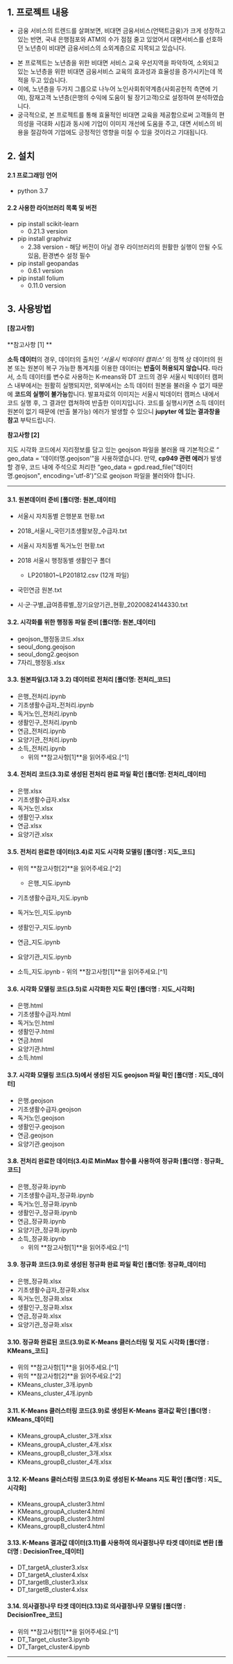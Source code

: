## 1. 프로젝트 내용 

* 금융 서비스의 트렌드를 살펴보면, 비대면 금융서비스(언택트금융)가 크게 성장하고 있는 반면, 국내 은행점포와 ATM의 수가 점점 줄고 있었어서 대면서비스를 선호하던 노년층이 비대면 금융서비스의 소외계층으로 지목되고 있습니다. 

- 본 프로젝트는 노년층을 위한 비대면 서비스 교육 우선지역을 파악하여, 소외되고 있는 노년층을 위한 비대면 금융서비스 교육의 효과성과 효율성을 증가시키는데 목적을 두고 있습니다.
- 이에, 노년층을 두가지 그룹으로 나누어 노인사회취약계층(사회공헌적 측면에 기여), 잠재고객 노년층(은행의 수익에 도움이 될 장기고객)으로 설정하여 분석하였습니다.
- 궁극적으로, 본 프로젝트를 통해 효율적인 비대면 교육을 제공함으로써 고객들의 편의성을 극대화 시킴과 동시에 기업이 이미지 개선에 도움을 주고, 대면 서비스의 비용을 절감하여 기업에도 긍정적인 영향을 미칠 수 있을 것이라고 기대됩니다.

## 2. 설치

#### 2.1 프로그래밍 언어

- python 3.7

#### 2.2 사용한 라이브러리 목록 및 버전

- pip install scikit-learn 
  - 0.21.3 version
- pip install graphviz 
  - 2.38 version - 해당 버전이 아닐 경우 라이브러리의 원활한 실행이 안될 수도 있음, 환경변수 설정 필수
- pip install geopandas
  - 0.6.1 version
- pip install folium
  - 0.11.0 version

## 3. 사용방법

#### [참고사항]

**참고사항 [1] **

**소득 데이터**의 경우, 데이터의 출처인 *‘서울시 빅데이터 캠퍼스’* 의 정책 상 데이터의 원본 또는 원본이 복구 가능한 통계치를 이용한 데이터는 **반출이 허용되지 않습니다.**
따라서, 소득 데이터를 변수로 사용하는 K-means와 DT 코드의 경우 서울시 빅데이터 캠퍼스 내부에서는 원활히 실행되지만, 외부에서는 소득 데이터 원본을 불러올 수 없기 때문에 **코드의 실행이 불가능**합니다.
발표자료의 이미지는 서울시 빅데이터 캠퍼스 내에서 코드 실행 후, 그 결과만 캡쳐하여 반출한 이미지입니다.
코드를 실행시키면 소득 데이터 원본이 없기 때문에 (반출 불가능) 에러가 발생할 수 있으니 **jupyter 에 있는 결과창을 참고** 부탁드립니다.



**참고사항 [2]**

지도 시각화 코드에서 지리정보를 담고 있는 geojson 파일을 불러올 때 기본적으로 “ geo_data = '데이터명.geojson'”을 사용하였습니다.
만약, **cp949 관련 에러**가 발생할 경우, 코드 내에 주석으로 처리한 “geo_data = gpd.read_file("데이터명.geojson", encoding='utf-8')”으로 geojson 파일을 불러와야 합니다.

---

#### 3.1. 원본데이터 준비 [폴더명: 원본_데이터] 

- 서울시 자치동별 은행분포 현황.txt

- 2018\_서울시\_국민기초생활보장_수급자.txt
- 서울시 자치동별 독거노인 현황.txt
- 2018 서울시 행정동별 생활인구 폴더
  - LP201801~LP201812.csv (12개 파일)
-  국민연금 원본.txt
- 시·군·구별\_급여종류별\_장기요양기관\_현황_20200824144330.txt

#### 3.2. 시각화를 위한 행정동 파일 준비 [폴더명: 원본_데이터]

   - geojson_행정동코드.xlsx
- seoul_dong.geojson
- seoul_dong2.geojson
- 7자리_행정동.xlsx

#### 3.3. 원본파일(3.1과 3.2) 데이터로 전처리 [폴더명: 전처리_코드]

   - 은행_전처리.ipynb
- 기초생활수급자_전처리.ipynb
- 독거노인_전처리.ipynb
- 생활인구_전처리.ipynb
- 연금_전처리.ipynb
- 요양기관_전처리.ipynb
- 소득_전처리.ipynb
     - 위의 **참고사항[1]**을 읽어주세요.[^1]

#### 3.4. 전처리 코드(3.3)로 생성된 전처리 완료 파일 확인 [폴더명: 전처리_데이터]

   - 은행.xlsx
- 기초생활수급자.xlsx
- 독거노인.xlsx
- 생활인구.xlsx
- 연금.xlsx
- 요양기관.xlsx

#### 3.5. 전처리 완료한 데이터(3.4)로 지도 시각화 모델링 [폴더명 : 지도_코드]

- 위의 **참고사항[2]**을 읽어주세요.[^2]

   - 은행_지도.ipynb
- 기초생활수급자_지도.ipynb
- 독거노인_지도.ipynb
- 생활인구_지도.ipynb
- 연금_지도.ipynb
- 요양기관_지도.ipynb
- 소득_지도.ipynb
        - 위의 **참고사항[1]**을 읽어주세요.[^1]

#### 3.6. 시각화 모델링 코드(3.5)로 시각화한 지도 확인 [폴더명 : 지도_시각화] 

   - 은행.html
- 기초생활수급자.html
- 독거노인.html
- 생활인구.html
- 연금.html
- 요양기관.html
- 소득.html

#### 3.7. 시각화 모델링 코드(3.5)에서 생성된 지도 geojson 파일 확인 [폴더명 : 지도_데이터]

   - 은행.geojson
- 기초생활수급자.geojson
- 독거노인.geojson
- 생활인구.geojson
- 연금.geojson
- 요양기관.geojson

#### 3.8. 전처리 완료한 데이터(3.4)로 MinMax 함수를 사용하여 정규화 [폴더명 : 정규화_코드] 

   - 은행_정규화.ipynb
- 기초생활수급자_정규화.ipynb
- 독거노인_정규화.ipynb
- 생활인구_정규화.ipynb
- 연금_정규화.ipynb
- 요양기관_정규화.ipynb
- 소득_정규화.ipynb
     - 위의 **참고사항[1]**을 읽어주세요.[^1]

#### 3.9. 정규화 코드(3.9)로 생성된 정규화 완료 파일 확인 [폴더명: 정규화_데이터]

   - 은행_정규화.xlsx
- 기초생활수급자_정규화.xlsx
- 독거노인_정규화.xlsx
- 생활인구_정규화.xlsx
- 연금_정규화.xlsx
- 요양기관_정규화.xlsx

#### 3.10. 정규화 완료된 코드(3.9)로 K-Means 클러스터링 및 지도 시각화 [폴더명 : KMeans_코드]

   - 위의 **참고사항[1]**을 읽어주세요.[^1]
   - 위의 **참고사항[2]**을 읽어주세요.[^2]
   - KMeans_cluster_3개.ipynb
   - KMeans_cluster_4개.ipynb

#### 3.11. K-Means 클러스터링 코드(3.9)로 생성된 K-Means 결과값 확인 [폴더명 : KMeans_데이터]

   - KMeans_groupA_cluster_3개.xlsx
   - KMeans_groupA_cluster_4개.xlsx
   - KMeans_groupB_cluster_3개.xlsx
   - KMeans_groupB_cluster_4개.xlsx

#### 3.12. K-Means 클러스터링 코드(3.9)로 생성된 K-Means 지도 확인 [폴더명 : 지도_시각화]

   - KMeans_groupA_cluster3.html
   - KMeans_groupA_cluster4.html
   - KMeans_groupB_cluster3.html
   - KMeans_groupB_cluster4.html

  ####  3.13. K-Means 결과값 데이터(3.11)를 사용하여 의사결정나무 타겟 데이터로 변환 [폴더명 : DecisionTree_데이터]

   - DT_targetA_cluster3.xlsx
   - DT_targetA_cluster4.xlsx
   - DT_targetB_cluster3.xlsx
   - DT_targetB_cluster4.xlsx

  ####  3.14. 의사결정나무 타겟 데이터(3.13)로 의사결정나무 모델링 [폴더명 : DecisionTree_코드] 

   - 위의 **참고사항[1]**을 읽어주세요.[^1]
   - DT_Target_cluster3.ipynb
- DT_Target_cluster4.ipynb

---



